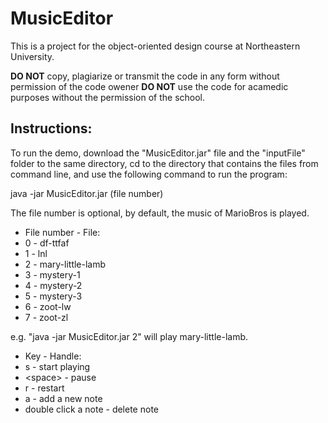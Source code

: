 # MusicEditor

This is a project for the object-oriented design course at Northeastern University.

**DO NOT** copy, plagiarize or transmit the code in any form without permission of the code owener
**DO NOT** use the code for acamedic purposes without the permission of the school.


## Instructions:
To run the demo, download the "MusicEditor.jar" file and the "inputFile" folder to the same directory, cd to the directory that contains the files from command line, and use the following command to run the program:

java -jar MusicEditor.jar (file number)

The file number is optional, by default, the music of MarioBros is played.

* File number - File:
* 0 - df-ttfaf
* 1 - lnl
* 2 - mary-little-lamb
* 3 - mystery-1
* 4 - mystery-2
* 5 - mystery-3
* 6 - zoot-lw
* 7 - zoot-zl

e.g. "java -jar MusicEditor.jar 2" will play mary-little-lamb.


* Key - Handle:
* s - start playing
* \<space> - pause
* r - restart
* a - add a new note
* double click a note - delete note
